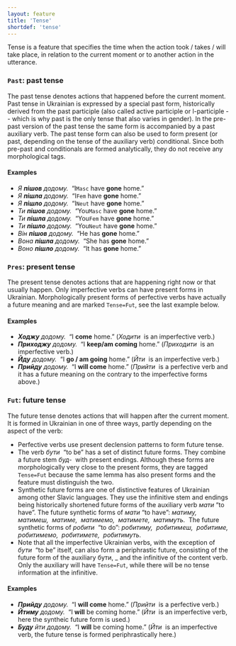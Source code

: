 ```yaml
---
layout: feature
title: 'Tense'
shortdef: 'tense'
---
```


Tense is a feature that specifies the time when the action took / takes / will take place, in relation to the current moment or to another action in the utterance.

### `Past`: past tense

The past tense denotes actions that happened before the current moment. Past tense in Ukrainian is expressed by a special past form, historically derived from the past participle (also called active participle or l-participle -- which is why past is the only tense that also varies in gender). In the pre-past version of the past tense the same form is accompanied by a past auxiliary verb. The past tense form can also be used to form present (or past, depending on the tense of the auxiliary verb) conditional. Since both pre-past and conditionals are formed analytically, they do not receive any morphological tags.

#### Examples

* _Я <b>пішов</b> додому.&nbsp;_ “I`Masc` have <b>gone</b> home.”
* _Я <b>пішла</b> додому.&nbsp;_ “I`Fem` have <b>gone</b> home.”
* _Я <b>пішло</b> додому.&nbsp;_ “I`Neut` have <b>gone</b> home.”
* _Ти <b>пішов</b> додому.&nbsp;_ “You`Masc` have <b>gone</b> home.”
* _Ти <b>пішла</b> додому.&nbsp;_ “You`Fem` have <b>gone</b> home.”
* _Ти <b>пішло</b> додому.&nbsp;_ “You`Neut` have <b>gone</b> home.”
* _Він <b>пішов</b> додому.&nbsp;_ “He has <b>gone</b> home.”
* _Вона <b>пішла</b> додому.&nbsp;_ “She has <b>gone</b> home.”
* _Воно <b>пішло</b> додому.&nbsp;_ “It has <b>gone</b> home.”

### `Pres`: present tense

The present tense denotes actions that are happening right now or that usually happen. Only imperfective verbs can have present forms in Ukrainian. Morphologically present forms of perfective verbs have actually a future meaning and are marked `Tense=Fut`, see the last example below.

#### Examples

* _<b>Ходжу</b> додому.&nbsp;_ “I <b>come</b> home.” (_Ходити&nbsp;_ is an imperfective verb.)
* _<b>Приходжу</b> додому.&nbsp;_ “I <b>keep/am coming</b> home.” (_Приходити&nbsp;_ is an imperfective verb.)
* _<b>Йду</b> додому.&nbsp;_ “I <b>go / am going</b> home.” (_Йти&nbsp;_ is an imperfective verb.)
* _<b>Прийду</b> додому.&nbsp;_ “I <b>will come</b> home.” (_Прийти&nbsp;_ is a perfective verb and it has a future meaning on the contrary to the imperfective forms above.)

### `Fut`: future tense

The future tense denotes actions that will happen after the current moment. It is formed in Ukrainian in one of three ways, partly depending on the aspect of the verb:

* Perfective verbs use present declension patterns to form future tense.
* The verb _бути&nbsp;_ “to be” has a set of distinct future forms. They combine a future stem _буд-&nbsp;_ with present endings.
  Although these forms are morphologically very close to the present forms, they are tagged `Tense=Fut` because the same lemma has also present forms and the feature must distinguish the two.
* Synthetic future forms are one of distinctive features of Ukrainian among other Slavic languages. They use the infinitive stem and endings being historically shortened future forms of the auxiliary verb _мати&nbsp;_“to have”. The future synthetic forms of _мати&nbsp;_“to have”: _матиму,&nbsp; матимеш,&nbsp; матиме,&nbsp;_ _матимемо,&nbsp;_ _матимете,&nbsp;_ _матимуть.&nbsp;_ The future synthetic forms of _робити&nbsp;_ “to do”: _робитиму,&nbsp;_ _робитимеш,&nbsp;_ _робитиме,&nbsp;_ _робитимемо,&nbsp;_ _робитимете,&nbsp;_ _робитимуть._
* Note that all the imperfective Ukrainian verbs, with the exception of _бути_&nbsp; “to be” itself, can also form a periphrastic future, consisting of the future form of the auxiliary бути,&nbsp;_ and the infinitive of the content verb. Only the auxiliary will have `Tense=Fut`, while there will be no tense information at the infinitive.

#### Examples

* _<b>Прийду</b> додому.&nbsp;_ “I <b>will come</b> home.” (_Прийти&nbsp;_ is a perfective verb.)
* _<b>Йтиму</b> додому.&nbsp;_ “I <b>will</b> be coming home.” (_Йти&nbsp;_ is an imperfective verb, here the syntheic future form is used.)
* _<b>Буду</b> йти додому.&nbsp;_ “I <b>will</b> be coming home.” (_Йти&nbsp;_ is an imperfective verb, the future tense is formed periphrastically here.)


<!-- Interlanguage links updated Út zář 29 20:43:05 CEST 2020 -->
